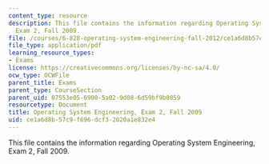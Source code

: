 ```yaml
---
content_type: resource
description: This file contains the information regarding Operating System Engineering,
  Exam 2, Fall 2009.
file: /courses/6-828-operating-system-engineering-fall-2012/ce1a6d8b57c9f696dcf32020a1e832e4_MIT6_828F12_q09_2.pdf
file_type: application/pdf
learning_resource_types:
- Exams
license: https://creativecommons.org/licenses/by-nc-sa/4.0/
ocw_type: OCWFile
parent_title: Exams
parent_type: CourseSection
parent_uid: 07553e05-6900-5a02-9d08-6d59bf9b8059
resourcetype: Document
title: Operating System Engineering, Exam 2, Fall 2009
uid: ce1a6d8b-57c9-f696-dcf3-2020a1e832e4
---
```

This file contains the information regarding Operating System Engineering, Exam 2, Fall 2009.